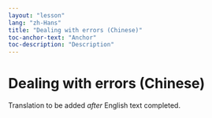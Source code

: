 ```yaml
---
layout: "lesson"
lang: "zh-Hans"
title: "Dealing with errors (Chinese)"
toc-anchor-text: "Anchor"
toc-description: "Description"
---
```


# Dealing with errors (Chinese)

Translation to be added _after_ English text completed.
